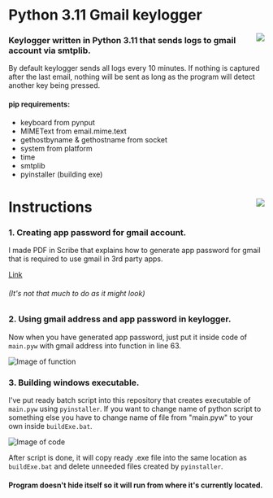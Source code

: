 # Python 3.11 Gmail keylogger
<img align="right" src="https://lh3.googleusercontent.com/t0rtV6zKjdyr14MMFCABEj-KSLBILD6-zw8Fwp0lQ_QFOg0dn8AvQp21iarXOYxFY4InC_ODyCt0scGaOYHnLQT470egf2vC5CieqEgLAPweuF7R8a-imxsGRfLT8yRkvS_jxXzRVmTZNJdg5DXwBjmBKfjjTjaO1Iij-nezEFRETKlcBl-iDxLqHa5IkyYyGbvMCtgvmnAQ1Rj4jJ2dzMgtmq0cnPruU69TCkrV4nJif_6_m6lqayg1oXkVyBdUrEC1ipCm135UMJ7Sqy5oVLwaCLzK2HkaegZzWDoXdm34pEYUxra7oTr23ivXIg1gG_D0jI2m_jU0jmZ1lq9an917k58Y7YkIYiz5mfCuvwlr88hONKhpoc9SpO0vNl0gsQWtBGST7_PZgo5If_QOr7kjdgukR2tdw9dCKz-fdM0qeaHMAEb7BqEze0YPcKcC7UGRE7ZF9E0YJc7zeXOdDpDo7mJ5CoTrEMRGM_NcvsfT7N1IZUBClLMndvnrhsjKdqBnQp8r4kYRbhNW4Zy_0RPcrrhqKUD9UQ7fSes3cG6XSbKaQv-dG_djb21kxjWXRg1Q05JchfGjzs9J6xW7gjBqTMxAwJIUlGgoFRmcZ_TMjS0toBKWgOKezp6mwfl8qQNhj4ZiEBQuQvu76T9lYPcldo8ciOl6KV7af_aYYwA_1wdfXTw1tliErUnDjumhnkyP93hiHWXI2lcuLyMQ5k83VKEC1IZsKJsFfqRokFMIc84D5mzMmUYh3fmxrkgmm0WQWtii2AwlYxn9a6cuQ961N8e-fBBcnLvQT8H_gqlmDHoGHWhM9dNwE0OeiEAGCAXCgakIe2bGZrJpl9ITZ8cKqUH0o7ujrrXIZolbBc1SD00Zv2IH_m9bE14L9N03x9ENjlWZ4KqO7W8m1_gemkyS7U9mfZT9A-xzouPoPAMExThD=s256-no?authuser=0">

### Keylogger written in Python 3.11 that sends logs to gmail account via smtplib.
By default keylogger sends all logs every 10 minutes. If nothing is captured after the last email, nothing will be sent as long as the program will detect another key being pressed.

#### pip requirements: 
- keyboard from pynput
- MIMEText from email.mime.text
- gethostbyname & gethostname from socket
- system from platform
- time
- smtplib
- pyinstaller (building exe)

# Instructions <img align="right" src="https://lh3.googleusercontent.com/Uyxq395lRMqom7k_5zb_TxszHYbexgVgBgV4eyQ6o0P0bvvyGPtvgDTWFpBAFu-4o2V4nyZmZIrQTsNN2Tn9J82QofcFuaeWZqLzpw462oD3zxaWGAhNrEYbGQpSjb99Tq77lzSyR0YTSDfURFHQGJqbjmNAQ3BVB1o8omLUbZnTf_IphAQ4jRlNG0tkMX-WFwNCJGgRE23NkGM7N1yOmY5Xq8BcFxOb4cuVRNzQYg3MR9pfEPrACYjQKqN3woRlZc6tuSaHNzyhhGnecV87hy8MzVzEV7r0eT3WWhAg5vLvGbWMKGZUTXLAvIyBOBJTl9a2o4TLolMmQ-gcXyPuvmUcsL37NSkaZi-ZHekmFAU7d_K3deLeOUlrN4P1VfZWwsgmlzuYmkcd3thicOOKsow4XxagPjsu0-NEGiD1CVaXpCZY6CRu2qUT4TpVjmK4mWGj3DjX9wF7zBi3z5VkC4vUzjnFHzUNNzs7lY-mlYhuWaYjQJN4d-wxm9ponI1z7aAHbmQ3ApVAzdS4W0l_yZyiMXLCj_Swnpz8aNxAdcSdXep4d9lpW159gjOAeR9tkdtFr1JrxK3M83RNCjnpgh5gNP6WvXfFElOqM_XHsSCM2cWYhdg4rtTBAefdZQgz4gauopTTdPa8Sh1HYJg9W5rlEYHKkChGDYLgLe7-B-6i4nCAw1xhaHaxiHZqWHeqI7zgRYbP8c8MLeGsNbC60gk7PRtYwbGYVvaBPQzXcnYcgulZ8k5HTmfvz5Y70EfuABBjx2mg6q41mTHJaWaNSsxB_mADz8iuQtPfVImn1m9RTRGTScS2Ff5tBhNCI6wNGYZiK9UL5hYRTKMpLiWYlTauSTyPL_T3BZaox-y5IMMu4VDa_s4ZuRSUQ8A2j6LD9Bc0FjF6emuHdBP0wpXcU6IdU0R646RrWunl6j8w64DssZD2=s100-no?authuser=0">



### 1. Creating app password for gmail account.

I made PDF in Scribe that explains how to generate app password for gmail that is required to use gmail in 3rd party apps.

[Link](https://colony-recorder.s3-accelerate.amazonaws.com/files/2023-02-02/1eeafb17-9e3d-46aa-88e4-61f9836d59dc/GoogleWorkflow_PDF_2023-02-02222630.286605.pdf?AWSAccessKeyId=AKIA2JDELI43YPETRQSC&Signature=gP4OoFEM%2Fxv6n9%2FBpz4eMsaHsEY%3D&Expires=1675395093)
###### (It's not that much to do as it might look)

### 2. Using gmail address and app password in keylogger.
Now when you have generated app password, just put it inside code of ```main.pyw``` with gmail address into function in line 63.

![Image of function](https://lh3.googleusercontent.com/mgyUuMwvwOTsTkxT0Ee7id48AhM8KrgtALhsrnqc6H3AUH2Y7Cpto3ryKWnoPqL7fLTzfyCmYwCaWZXkvS0vSyKR-ODegsV19bvtvkqGAFbmxKieGBGXUZC3T27UktQUQGudSEcP92OHDe19pt31mbJjwjA4v69VbYTM6hoBjVjEYzdyy5DqQn1xi_ppEUK4gADuffs-T-1q7-rGTtCnmv_PbTT1EGHlsYDPHyQZdLktdxii-w-DP8na2J2yAPUDqLSVQQkEiyrpDiMRwJ7ghq2tssLeuX_yEcHsLMjogr_JHjeOfVQK8vlYSFlKHYOcS1gVHDwioSk8WF1SuCvr8HHzqKMoAn_AJJnEmwx7sXtGonxSTyf5p9bHjYfGa0IvgVflK6WFie8kggNJGH4GRMmoDOwFjtaf-fHnCYSzVon3oujMlzBXrGXO-hX4a1vQ_Z6zdaTRCsYl6b1t0KEeOPlBC3CWm-wN4PxSlIoL-mwi14Z0MMxJoK1RQ0XEl18PnGFNs_vigzeCVj4BNv_LTSc9wCcNflQAM7SkhhUdQvVeTGt3lnjlnqLWAUdaxwpUfUeIBrxXnJA2D4dcw88Fw8Q-zzUxfAj_0tx_dWjJCRZiDfxFxJHWk3IWIoOESijJrEhJ7T8trr46Zd9irnWk_pD4br9Hx15BLS4VSbSFmi_OqwAQlAMalTHG8ZRqfv49E9IzERtdXwtPmuB4OMhAwhh2yWU-Ncs8l6rtTsXTwj1rg8pD_BuldJA1oOzFZWb12jmHNW-enXvnOd6aADjJycwChTEifDXxWhnCiHR7HfAEKEyYn3n3LQaW7ISu0dHWWwusVGPNJ1nehXlYZsjkzxPbC9UvzcTFsqgHwofknFzSBd5aB1BR97DJPwvOWicn4tszqdbHwA4p-2ttCJfzFsP4JmB1hsaum_ML3CkmScdsH764=w408-h75-no?authuser=0)

### 3. Building windows executable.

I've put ready batch script into this repository that creates executable of ```main.pyw``` using ```pyinstaller```.
If you want to change name of python script to something else you have to change name of file from "main.pyw" to your own inside ```buildExe.bat```.

![Image of code](https://lh3.googleusercontent.com/uDLW45reQMeInJQlrI0fchJp0k1Nw-fYflAVptGrOLIcoSc4WzWuxH1_Xk31L03sZp2rjoSbGcI5gXrC0XpscJGaMXQWHKuvrjpG0PYEtnZGHo8ba2R65squ0Dh03y-cCRbz3Fa7P7ggJ1STNRYV5rlPcsKeBns_reJfFZAur4htxGgZa2QfCKKu4w0TsQS5l-5e_r7_-xYI0kLtYcPy9Q9HESSPUN9I8GNUcvK-UpkS6x1JudgP3r0tfvHp3zA1lk55jOPogbCNAsiG119S6PmFe36BejFS6UBOTNaOVvOSHr5J7IVph-jHBKxiueXZe1pEyuq1e2LUI5NXSZQN4f_dN5QUPsjXNBkeDfEsxIHTEb3OQSlKAKvtHrXMnwzc7Ou-eQV7-2Ipa9W9UZh-V19krgYjKjnGti1xGhTzwsBAFaiiW7rf5fiZVJMz-mBks_yL90NA4Kb5fbCT2GjimzBVLqm9OCzVXUw0F5KAb1QTOsD47NsxvjddyeQb5MNTicyyOl1F5LKLhkUf664SbikTk05fJAEjWBZ7fBEZOG65g4YVbO7u5btUuXrFsDHx-YuW5hA08PxelwVehHJRMeV4meOTYiQ4alJtZ4y8NKn7pdPGA-lt3XzaEZjyfk-fojgwgYsBAucvFTg7sqPB9tajuo67O9zYzbm5cMXIxbBE2TkguXCBpKhf1waZz70frsLWtw72syRrdjmE_BJDyqis04FSRwoTCZYZfYow_H5J70qcQIVQiYbmNAbAjYqJsFtxYlSW6uQqsUffNAB1GjVZwpbcDZfE2U7FqFTb3G_a-XMfvZynFH-p0PM0tJrikib_gYO0_XadmgAlKIwsDETl7MMVWIPXwZy-RlFb2DAjKqtQzblMzpzvM_swBOEbhO9E3f7aEVfqTZDW0NpWH3lBLoz8aRx8G-4CNI8k2W4YKSzD=w331-h23-no?authuser=0)

After script is done, it will copy ready .exe file into the same location as ```buildExe.bat``` and delete unneeded files created by ```pyinstaller```.

#### Program doesn't hide itself so it will run from where it's currently located.

